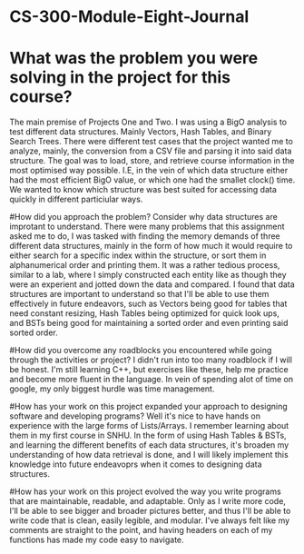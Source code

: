 # CS-300-Module-Eight-Journal

# What was the problem you were solving in the project for this course?
The main premise of Projects One and Two. I was using a BigO analysis to test different data structures. Mainly Vectors, Hash Tables, and Binary Search Trees. There were different test cases that the project wanted me to analyze, mainly, the conversion from a CSV file and parsing it into said data structure. The goal was to load, store, and retrieve course information in the most optimised way possible. I.E, in the vein of which data structure either had the most efficient BigO value, or which one had the smallet clock() time. We wanted to know which structure was best suited for accessing data quickly in different particiular ways.

#How did you approach the problem? Consider why data structures are improtant to understand.
There were many problems that this assignment asked me to do, I was tasked with finding the memory demands of three different data structures, mainly in the form of how much it would require to either search for a specific index within the structure, or sort them in alphanumerical order and printing them. It was a rather tedious process, similar to a lab, where I simply constructed each entity like as though they were an experient and jotted down the data and compared. I found that data structures are important to understand so that I'll be able to use them effectively in future endeavors, such as Vectors being good for tables that need constant resizing, Hash Tables being optimized for quick look ups, and BSTs being good for maintaining a sorted order and even printing said sorted order.

#How did you overcome any roadblocks you encountered while going through the activities or project?
I didn't run into too many roadblock if I will be honest. I'm still learning C++, but exercises like these, help me practice and become more fluent in the language. In vein of spending alot of time on google, my only biggest hurdle was time management.

#How has your work on this project expanded your approach to designing software and developing programs?
Well it's nice to have hands on experience with the large forms of Lists/Arrays. I remember learning about them in my first course in SNHU. In the form of using Hash Tables & BSTs, and learning the different benefits of each data structures, it's broaden my understanding of how data retrieval is done, and I will likely implement this knowledge into future endeavoprs when it comes to designing data structures.

#How has your work on this project evolved the way you write programs that are maintainable, readable, and adaptable.
Only as I write more code, I'll be able to see bigger and broader pictures better, and thus I'll be able to write code that is clean, easily legible, and modular. I've always felt like my comments are straight to the point, and having headers on each of my functions has made my code easy to navigate. 
